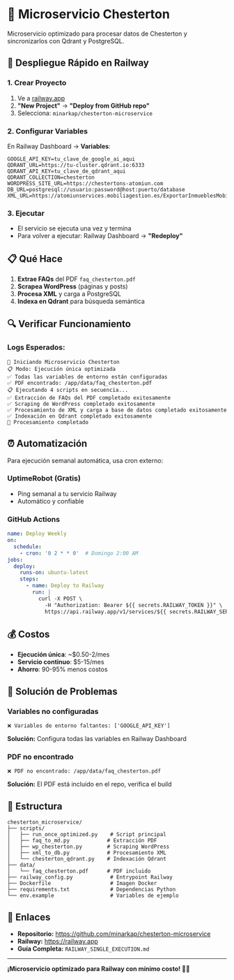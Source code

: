 # 🚂 Microservicio Chesterton

Microservicio optimizado para procesar datos de Chesterton y sincronizarlos con Qdrant y PostgreSQL.

## 🚀 Despliegue Rápido en Railway

### 1. Crear Proyecto
1. Ve a [railway.app](https://railway.app)
2. **"New Project"** → **"Deploy from GitHub repo"**
3. Selecciona: `minarkap/chesterton-microservice`

### 2. Configurar Variables
En Railway Dashboard → **Variables**:

```env
GOOGLE_API_KEY=tu_clave_de_google_ai_aqui
QDRANT_URL=https://tu-cluster.qdrant.io:6333
QDRANT_API_KEY=tu_clave_de_qdrant_aqui
QDRANT_COLLECTION=chesterton
WORDPRESS_SITE_URL=https://chestertons-atomiun.com
DB_URL=postgresql://usuario:password@host:puerto/database
XML_URL=https://atomiunservices.mobiliagestion.es/ExportarInmueblesMobilia/fa557043af982e6b3a5a4e53f86b3724.xml
```

### 3. Ejecutar
- El servicio se ejecuta una vez y termina
- Para volver a ejecutar: Railway Dashboard → **"Redeploy"**

## 📋 Qué Hace

1. **Extrae FAQs** del PDF `faq_chesterton.pdf`
2. **Scrapea WordPress** (páginas y posts)
3. **Procesa XML** y carga a PostgreSQL
4. **Indexa en Qdrant** para búsqueda semántica

## 🔍 Verificar Funcionamiento

### Logs Esperados:
```
🚀 Iniciando Microservicio Chesterton
📋 Modo: Ejecución única optimizada
✅ Todas las variables de entorno están configuradas
✅ PDF encontrado: /app/data/faq_chesterton.pdf
📋 Ejecutando 4 scripts en secuencia...
✅ Extracción de FAQs del PDF completado exitosamente
✅ Scraping de WordPress completado exitosamente
✅ Procesamiento de XML y carga a base de datos completado exitosamente
✅ Indexación en Qdrant completado exitosamente
🎉 Procesamiento completado
```

## ⏰ Automatización

Para ejecución semanal automática, usa cron externo:

### UptimeRobot (Gratis)
- Ping semanal a tu servicio Railway
- Automático y confiable

### GitHub Actions
```yaml
name: Deploy Weekly
on:
  schedule:
    - cron: '0 2 * * 0'  # Domingo 2:00 AM
jobs:
  deploy:
    runs-on: ubuntu-latest
    steps:
      - name: Deploy to Railway
        run: |
          curl -X POST \
            -H "Authorization: Bearer ${{ secrets.RAILWAY_TOKEN }}" \
            https://api.railway.app/v1/services/${{ secrets.RAILWAY_SERVICE_ID }}/deployments
```

## 💰 Costos

- **Ejecución única**: ~$0.50-2/mes
- **Servicio continuo**: $5-15/mes
- **Ahorro**: 90-95% menos costos

## 🚨 Solución de Problemas

### Variables no configuradas
```
❌ Variables de entorno faltantes: ['GOOGLE_API_KEY']
```
**Solución:** Configura todas las variables en Railway Dashboard

### PDF no encontrado
```
❌ PDF no encontrado: /app/data/faq_chesterton.pdf
```
**Solución:** El PDF está incluido en el repo, verifica el build

## 📁 Estructura

```
chesterton_microservice/
├── scripts/
│   ├── run_once_optimized.py    # Script principal
│   ├── faq_to_md.py            # Extracción PDF
│   ├── wp_chesterton.py        # Scraping WordPress
│   ├── xml_to_db.py            # Procesamiento XML
│   └── chesterton_qdrant.py    # Indexación Qdrant
├── data/
│   └── faq_chesterton.pdf      # PDF incluido
├── railway_config.py            # Entrypoint Railway
├── Dockerfile                   # Imagen Docker
├── requirements.txt             # Dependencias Python
└── env.example                  # Variables de ejemplo
```

## 🔗 Enlaces

- **Repositorio:** https://github.com/minarkap/chesterton-microservice
- **Railway:** https://railway.app
- **Guía Completa:** `RAILWAY_SINGLE_EXECUTION.md`

---

**¡Microservicio optimizado para Railway con mínimo costo! 🚂✨** 